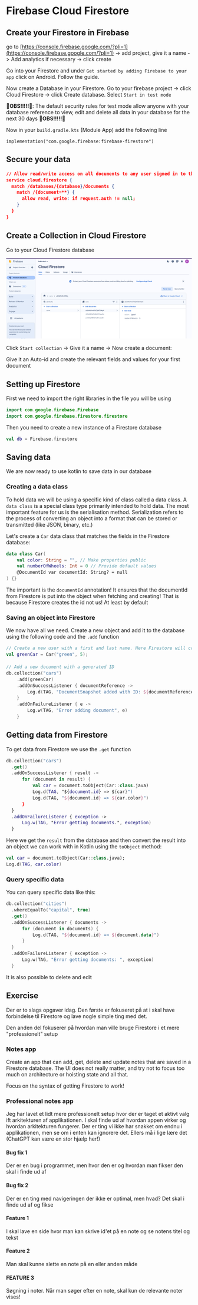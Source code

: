 # Firebase Cloud Firestore



## Create your Firestore in Firebase

go to [https://console.firebase.google.com/?pli=1](https://console.firebase.google.com/?pli=1) -> add project, give it a name -> Add analytics if necessary -> click create



Go into your Firestore and under `Get started by adding Firebase to your app` click on Android. Follow the guide. 



Now create a Database in your Firestore. Go to your firebase project -> click Cloud Firestore -> click Create database. Select `Start in test mode`

**🚨OBS!!!!!🚨**: The default security rules for test mode allow anyone with your database reference to view, edit and delete all data in your database for the  next 30 days **🚨OBS!!!!!🚨**

Now in your `build.gradle.kts` (Module App) add the following line

```
implementation("com.google.firebase:firebase-firestore")
```



## Secure your data

```json
// Allow read/write access on all documents to any user signed in to the application
service cloud.firestore {
  match /databases/{database}/documents {
    match /{document=**} {
      allow read, write: if request.auth != null;
    }
  }
}
```



## Create a Collection in Cloud Firestore

Go to your Cloud Firestore database

![Cloud Firestore](assets/CleanShot-2024-02-02-at-12.11.58.png)

Click `Start collection` -> Give it a name -> Now create a document:

Give it an Auto-id and create the relevant fields and values for your first document





## Setting up Firestore

First we need to import the right libraries in the file you will be using

```kotlin
import com.google.firebase.Firebase
import com.google.firebase.firestore.firestore
```



Then you need to create a new instance of a Firestore database

```kotlin
val db = Firebase.firestore
```



## Saving data

We are now ready to use kotlin to save data in our database



### Creating a data class

To hold data we will be using a specific kind of class called a data class. A `data class` is a special class type primarily intended to hold data. The most important feature for us is the serialisation method. Serialization refers to the process of converting an object into a  format that can be stored or transmitted (like JSON, binary, etc.)

Let's create a `Car` data class that matches the fields in the Firestore database:

```kotlin
data class Car(
    val color: String = "", // Make properties public
    val numberOfWheels: Int = 0 // Provide default values
  	@DocumentId var documentId: String? = null
) {}
```

The important is the `documentId` annotation! It ensures that the documentId from Firestore is put into the object when fetching and creating! That is because Firestore creates the id not us! At least by default



### Saving an object into Firestore

We now have all we need. Create a new object and add it to the database using the following code and the `.add` function

```kotlin
// Create a new user with a first and last name. Here Firestore will create a DocumentId but we dont need to add it when creating an object
val greenCar = Car("green", 5);

// Add a new document with a generated ID
db.collection("cars")
    .add(greenCar)
    .addOnSuccessListener { documentReference ->
        Log.d(TAG, "DocumentSnapshot added with ID: ${documentReference}")
    }
    .addOnFailureListener { e ->
        Log.w(TAG, "Error adding document", e)
    }
```



## Getting data from Firestore

To get data from Firestore we use the `.get` function

```kotlin
db.collection("cars")
  .get()
  .addOnSuccessListener { result ->
      for (document in result) {
          val car = document.toObject(Car::class.java)
          Log.d(TAG, "${document.id} => ${car}")
          Log.d(TAG, "${document.id} => ${car.color}")
      }
  }
  .addOnFailureListener { exception ->
      Log.w(TAG, "Error getting documents.", exception)
  }
```

Here we get the `result` from the database and then convert the result into an object we can work with in Kotlin using the `toObject` method: 

```kotlin
val car = document.toObject(Car::class.java);
Log.d(TAG, car.color)
```



 ### Query specific data

You can query specific data like this:

```kotlin
db.collection("cities")
  .whereEqualTo("capital", true)
  .get()
  .addOnSuccessListener { documents ->
      for (document in documents) {
          Log.d(TAG, "${document.id} => ${document.data}")
      }
  }
  .addOnFailureListener { exception ->
      Log.w(TAG, "Error getting documents: ", exception)
  }
```



It is also possible to delete and edit



## Exercise

Der er to slags opgaver idag. Den første er fokuseret på at i skal have forbindelse til Firestore og lave nogle simple ting med det. 

Den anden del fokuserer på hvordan man ville bruge Firestore i et mere "professionelt" setup



### Notes app

Create an app that can add, get, delete and update notes that are saved in a Firestore database. The UI does not really matter, and try not to focus too much on architecture or hoisting state and all that. 



Focus on the syntax of getting Firestore to work!



### Professional notes app

Jeg har lavet et lidt mere professionelt setup hvor der er taget et aktivt valg ift arkitekturen af applikationen. I skal finde ud af hvordan appen virker og hvordan arkitekturen fungerer. Der er ting vi ikke har snakket om endnu i applikationen, men se om i enten kan ignorere det. Ellers må i lige lære det (ChatGPT kan være en stor hjælp her!)



#### Bug fix 1

Der er en bug i programmet, men hvor den er og hvordan man fikser den skal i finde ud af



#### Bug fix 2

Der er en ting med navigeringen der ikke er optimal, men hvad? Det skal i finde ud af og fikse



#### Feature 1

I skal lave en side hvor man kan skrive id'et på en note og se notens titel og tekst



#### Feature 2

Man skal kunne slette en note på en eller anden måde



#### FEATURE 3

Søgning i noter. Når man søger efter en note, skal kun de relevante noter vises!





